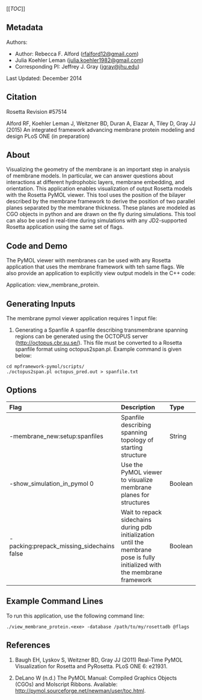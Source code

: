 [[_TOC_]]

## Metadata

Authors: 
 - Author: Rebecca F. Alford ([rfalford12@gmail.com](rfalford12@gmail.com))
 - Julia Koehler Leman ([julia.koehler1982@gmail.com](julia.koehler1982@gmail.com))
 - Corresponding PI: Jeffrey J. Gray ([jgray@jhu.edu](jgray@jhu.edu))

Last Updated: December 2014

## Citation
Rosetta Revision #57514

Alford RF, Koehler Leman J, Weitzner BD, Duran A, Elazar A, Tiley D, Gray JJ (2015)
An integrated framework advancing membrane protein modeling and design
PLoS ONE (in preparation) 

## About
Visualizing the geometry of the membrane is an important step in analysis of membrane models. In particular, we can answer questions about interactions at different hydrophobic layers, membrane embedding, and orientation. This application enables visualization of output Rosetta models with the Rosetta PyMOL viewer. This tool uses the position of the bilayer described by the membrane framework to derive the position of two parallel planes separated by the membrane thickness. These planes are modeled as CGO objects in python and are drawn on the fly during simulations. This tool can also be used in real-time during simulations with any JD2-supported Rosetta application using the same set of flags. 

## Code and Demo
The PyMOL viewer with membranes can be used with any Rosetta application that uses the membrane framework with teh same flags. We also provide an application to explicitly view output models in the C++ code: 

Application: view_membrane_protein.<platform-exe> 

## Generating Inputs
The membrane pymol viewer application requires 1 input file: 

  1. Generating a Spanfile
  A spanfile describing transmembrane spanning regions can be generated using the OCTOPUS server (http://octopus.cbr.su.se/). This file must be converted to a Rosetta spanfile format using octopus2span.pl. Example command is given below: 

```
cd mpframework-pymol/scripts/
./octopus2span.pl octopus_pred.out > spanfile.txt
```

## Options

|**Flag**|**Description**|**Type**|
|:-------|:--------------|:-------|
|-membrane_new:setup:spanfiles|Spanfile describing spanning topology of starting structure|String|
|-show_simulation_in_pymol 0|Use the PyMOL viewer to visualize membrane planes for structures|Boolean|
|-packing:prepack_missing_sidechains false|Wait to repack sidechains during pdb initialization until the membrane pose is fully initialized with the membrane framework|Boolean|

## Example Command Lines
To run this application, use the following command line: 

`./view_membrane_protein.<exe> -database /path/to/my/rosettadb @flags`

## References
1. Baugh EH, Lyskov S, Weitzner BD, Gray JJ (2011) Real-Time PyMOL Visualization for Rosetta and PyRosetta. PLoS ONE 6: e21931.

2. DeLano W (n.d.) The PyMOL Manual: Compiled Graphics Objects (CGOs) and Molscript Ribbons. Available: http://pymol.sourceforge.net/newman/user/toc.html.